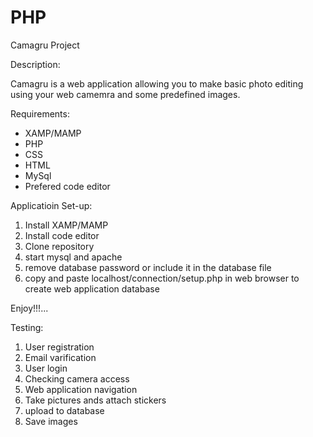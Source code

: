 # PHP

Camagru Project

Description:

Camagru is a web application allowing you to make basic photo editing using your web camemra and some predefined images.

Requirements:

- XAMP/MAMP
- PHP
- CSS
- HTML
- MySql
- Prefered code editor

Applicatioin Set-up:

1. Install XAMP/MAMP
2. Install code editor
3. Clone repository
4. start mysql and apache
5. remove database password or include it in the database file
6. copy and paste localhost/connection/setup.php in web browser to create web application database

Enjoy!!!...

Testing:

1. User registration
2. Email varification
3. User login
4. Checking camera access
5. Web application navigation
6. Take pictures ands attach stickers
7. upload to database
8. Save images
